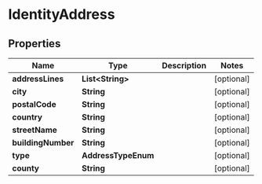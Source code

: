 

# IdentityAddress


## Properties

Name | Type | Description | Notes
------------ | ------------- | ------------- | -------------
**addressLines** | **List&lt;String&gt;** |  |  [optional]
**city** | **String** |  |  [optional]
**postalCode** | **String** |  |  [optional]
**country** | **String** |  |  [optional]
**streetName** | **String** |  |  [optional]
**buildingNumber** | **String** |  |  [optional]
**type** | **AddressTypeEnum** |  |  [optional]
**county** | **String** |  |  [optional]



